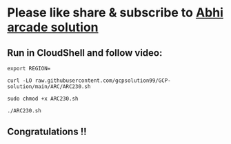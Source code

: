 # Please like share & subscribe to [Abhi arcade solution](http://www.youtube.com/@Abhi_Arcade_Solution)

## Run in CloudShell and follow video:

```
export REGION=
```
```
curl -LO raw.githubusercontent.com/gcpsolution99/GCP-solution/main/ARC/ARC230.sh

sudo chmod +x ARC230.sh

./ARC230.sh
```

## Congratulations !!
